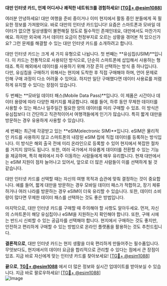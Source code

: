 **대만 인터넷 카드, 언제 어디서나 쾌적한 네트워크를 경험하세요! [[TG💪+ @esim1088](https://t.me/s/esim1088)]**

여러분 안녕하세요! 대만 여행을 준비 중이거나 이미 현지에서 활동 중인 분들에게 꼭 필요한 정보를 가져왔어요. 바로 대만의 인터넷 카드입니다! 요즘은 스마트폰과 모바일 데이터가 없으면 일상생활이 불편해질 정도로 필수적인 존재인데요, 대만에서도 마찬가지예요. 하지만 외국에 가서 데이터 요금이 천정부지로 오르는 상황을 겪어본 적 있으신가요? 그런 문제를 해결할 수 있는 대만 인터넷 카드를 소개하려고 합니다.

대만 인터넷 카드는 크게 세 가지 유형으로 나뉩니다. 첫 번째는 **유심칩(USIM)**입니다. 이 카드는 전통적으로 사용되던 방식으로, 단순히 스마트폰에 삽입해서 사용하는 형태죠. 특히 해외에서 데이터를 사용하기 위해 가장 흔히 선택하는 방식 중 하나입니다. 다만, 유심칩을 구매하기 위해서는 현지에 도착한 후 직접 구매해야 하며, 언어 문제로 인해 구매 과정이 다소 어려울 수 있어요. 하지만 일단 구매했다면 데이터 사용료를 저렴하게 유지할 수 있다는 장점이 있습니다.

두 번째는 **모바일 데이터 패스(Mobile Data Pass)**입니다. 이 제품은 시간이나 데이터 용량에 따라 다양한 패키지를 제공합니다. 예를 들어, 하루 동안 무제한 데이터를 사용할 수 있는 패스나 일주일간 필요한 양의 데이터를 미리 구매할 수 있죠. 이 방식은 유심칩보다 더 간단하고 직관적이어서 여행객들에게 인기가 많습니다. 특히 짧게 대만을 방문하는 경우 유용하게 사용할 수 있습니다.

세 번째는 최근에 각광받고 있는 **eSIM(electronic SIM)**입니다. eSIM은 물리적인 카드를 사용하지 않고 스마트폰의 내장된 eSIM 칩에 직접 데이터를 등록하는 방식입니다. 이 방식은 해외 출국 전에 미리 온라인으로 등록할 수 있어 현지에서 복잡한 절차를 거치지 않아도 됩니다. 또한, 여러 국가에서 자유롭게 데이터를 전환할 수 있는 기능을 제공하며, 특히 해외에서 자주 이동하는 사람들에게 매우 유리합니다. 현재 대만에서는 eSIM 지원이 점차 늘어나고 있어서, 앞으로 더 많은 사람들이 이를 선택하게 될 것 같습니다.

대만 인터넷 카드를 선택할 때는 자신의 여행 목적과 습관에 맞춰 결정하는 것이 중요합니다. 예를 들어, 짧게 대만을 방문하는 경우 모바일 데이터 패스가 적합하고, 장기 체류하거나 여러 나라를 방문하는 경우 eSIM이 더욱 유리할 수 있습니다. 또한, 데이터 소비량이 많다면 무제한 데이터 패스를 선택하는 것도 좋은 방법입니다.

마지막으로, 대만 인터넷 카드를 구매할 때 주의해야 할 사항도 알아두세요. 먼저, 자신의 스마트폰이 해당 유심칩이나 eSIM을 지원하는지 확인해야 합니다. 또한, 구매 시에는 반드시 신뢰할 수 있는 공급자를 선택해야 합니다. 현지에서 구매하는 것도 좋지만, 안전하고 편리하게 구매할 수 있는 방법으로 온라인 플랫폼을 활용하는 것도 추천드립니다.

**결론적으로**, 대만 인터넷 카드는 현지 생활을 더욱 편리하게 만들어주는 필수품입니다. 무엇보다도, 현지에서의 데이터 요금을 합리적으로 관리할 수 있다는 점에서 큰 장점이 있죠. 지금 바로 자신에게 맞는 인터넷 카드를 찾아보세요! [[TG💪+ @esim1088](https://t.me/s/esim1088)]

**끝으로**, **[TG💪+ @esim1088](https://t.me/s/esim1088)** 에서 더 많은 정보와 실시간 업데이트를 받아보실 수 있습니다. 지금 바로 팔로우하세요! [[TG💪+ @esim1088](https://t.me/s/esim1088)]  
![Image](https://i.postimg.cc/Y0z9fWf4/image.png)